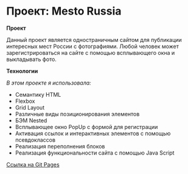 # Проект: Mesto Russia

**Проект**

Данный проект является одностраничным сайтом для публикации интересных мест России с фотографиями. Любой человек может зарегистрироваться на сайте с помощью всплывающего окна и выкладывать фото.

**Технологии**

 _В этом проекте я использовала:_
 * Семантику HTML
 * Flexbox
 * Grid Layout
 * Различные виды позиционирования элементов
 * БЭМ Nested
 * Всплывающее окно PopUp с формой для регистрации
 * Активация ссылок и интерактивных элементов с помощью псевдоклассов
 * Реализация переполнения блоков
 * Реализация функциональности сайта с помощью Java Script

[Ссылка на Git Pages](https://angelina-bogush.github.io/mesto-project/)
